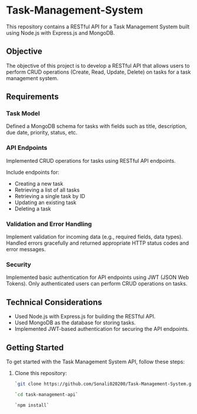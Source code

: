 # Task-Management-System

This repository contains a RESTful API for a Task Management System built using Node.js with Express.js and MongoDB.

## Objective

The objective of this project is to develop a RESTful API that allows users to perform CRUD operations (Create, Read, Update, Delete) on tasks for a task management system.

## Requirements

### Task Model

Defined a MongoDB schema for tasks with fields such as title, description, due date, priority, status, etc.

### API Endpoints

Implemented CRUD operations for tasks using RESTful API endpoints.

Include endpoints for:
- Creating a new task
- Retrieving a list of all tasks
- Retrieving a single task by ID
- Updating an existing task
- Deleting a task

### Validation and Error Handling

Implement validation for incoming data (e.g., required fields, data types).
Handled errors gracefully and returned appropriate HTTP status codes and error messages.

### Security

Implemented basic authentication for API endpoints using JWT (JSON Web Tokens).
Only authenticated users can perform CRUD operations on tasks.


## Technical Considerations

- Used Node.js with Express.js for building the RESTful API.
- Used MongoDB as the database for storing tasks.
- Implemented JWT-based authentication for securing the API endpoints.


## Getting Started

To get started with the Task Management System API, follow these steps:

1. Clone this repository:
   ```bash
   `git clone https://github.com/Sonali020200/Task-Management-System.git`

   `cd task-management-api`

   `npm install`


